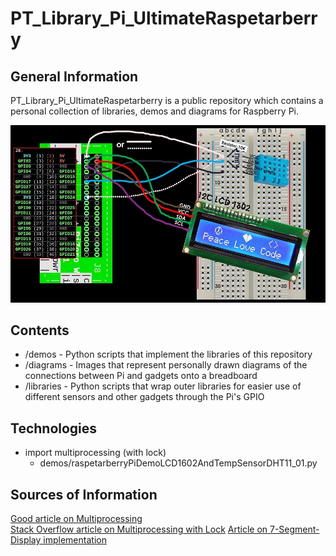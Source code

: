# PT_Library_Pi_UltimateRaspetarberry

## General Information
PT_Library_Pi_UltimateRaspetarberry is a public repository which contains a personal collection of libraries, demos and diagrams for Raspberry Pi.

![Repo Cover](demos/raspetarberryPiDemoLCD1602AndTempSensorDHT11.jpg)

## Contents
- /demos - Python scripts that implement the libraries of this repository
- /diagrams - Images that represent personally drawn diagrams of the connections between Pi and gadgets onto a breadboard
- /libraries - Python scripts that wrap outer libraries for easier use of different sensors and other gadgets through the Pi's GPIO

## Technologies
- import multiprocessing (with lock)
	- demos/raspetarberryPiDemoLCD1602AndTempSensorDHT11_01.py

## Sources of Information
[Good article on Multiprocessing](https://analyticsindiamag.com/run-python-code-in-parallel-using-multiprocessing/#:~:text=Multiprocessing%20in%20Python%20enables%20the,run%20tasks%2Fprocesses%20in%20parallel.&text=Multiprocessing%20enables%20the%20computer%20to,involve%20a%20lot%20of%20computation.)  
[Stack Overflow article on Multiprocessing with Lock](https://stackoverflow.com/questions/28267972/python-multiprocessing-locks)
[Article on 7-Segment-Display implementation](https://www.stuffaboutcode.com/2016/10/raspberry-pi-7-segment-display-gpiozero.html)
